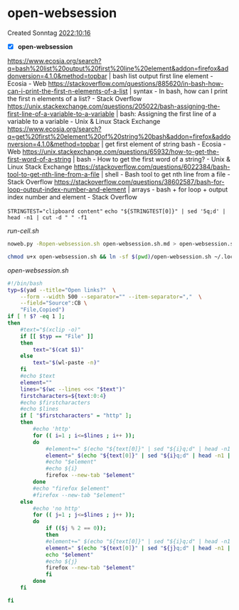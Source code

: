 # open-websession
Created Sonntag [2022:10:16]()

- [x] **open-websession**


<https://www.ecosia.org/search?q=bash%20list%20output%20first%20line%20element&addon=firefox&addonversion=4.1.0&method=topbar> | bash list output first line element - Ecosia - Web
<https://stackoverflow.com/questions/885620/in-bash-how-can-i-print-the-first-n-elements-of-a-list> | syntax - In bash, how can I print the first n elements of a list? - Stack Overflow
<https://unix.stackexchange.com/questions/205022/bash-assigning-the-first-line-of-a-variable-to-a-variable> | bash: Assigning the first line of a variable to a variable - Unix & Linux Stack Exchange
<https://www.ecosia.org/search?q=get%20first%20element%20of%20string%20bash&addon=firefox&addonversion=4.1.0&method=topbar> | get first element of string bash - Ecosia - Web
<https://unix.stackexchange.com/questions/65932/how-to-get-the-first-word-of-a-string> | bash - How to get the first word of a string? - Unix & Linux Stack Exchange
<https://stackoverflow.com/questions/6022384/bash-tool-to-get-nth-line-from-a-file> | shell - Bash tool to get nth line from a file - Stack Overflow
<https://stackoverflow.com/questions/38602587/bash-for-loop-output-index-number-and-element> | arrays - bash + for loop + output index number and element - Stack Overflow

``STRINGTEST="clipboard content"``
``echo "${STRINGTEST[0]}" | sed '5q;d' | head -n1 | cut -d " " -f1``

*run-cell.sh*
```bash
noweb.py -Ropen-websession.sh open-websession.sh.md > open-websession.sh && date
```


```bash
chmod u+x open-websession.sh && ln -sf $(pwd)/open-websession.sh ~/.local/bin/open-websession.sh && echo 'fertig'
```


*open-websession.sh*
```bash
#!/bin/bash
typ=$(yad --title="Open links?"  \
	--form --width 500 --separator="" --item-separator=","  \
	--field="Source":CB \
	"File,Copied")
if [ ! $? -eq 1 ];
then
    #text="$(xclip -o)"
    if [[ $typ == "File" ]]
    then
        text="$(cat $1)"
    else
        text="$(wl-paste -n)"
    fi
    #echo $text
    element=""
    lines="$(wc --lines <<< "$text")"
    firstcharacters=${text:0:4}
    #echo $firstcharacters
    #echo $lines
    if [ "$firstcharacters" = "http" ];
    then
        #echo 'http'
        for (( i=1 ; i<=$lines ; i++ ));
        do
            #element+=" $(echo "${text[0]}" | sed "${i}q;d" | head -n1 | cut -d " " -f1)"
            element=" $(echo "${text[0]}" | sed "${i}q;d" | head -n1 | cut -d " " -f1)"
            #echo "$element"
            #echo ${i}
            firefox --new-tab "$element"
        done
        #echo "firefox $element"
        #firefox --new-tab "$element"
    else
        #echo 'no http'
        for (( j=1 ; j<=$lines ; j++ ));
        do
            if (($j % 2 == 0));
            then
            #element+=" $(echo "${text[0]}" | sed "${i}q;d" | head -n1 | cut -d " " -f1)"
            element=" $(echo "${text[0]}" | sed "${j}q;d" | head -n1 | cut -d " " -f2)"
            echo "$element"
            #echo ${j}
            firefox --new-tab "$element"
            fi
        done
    fi

fi
```

